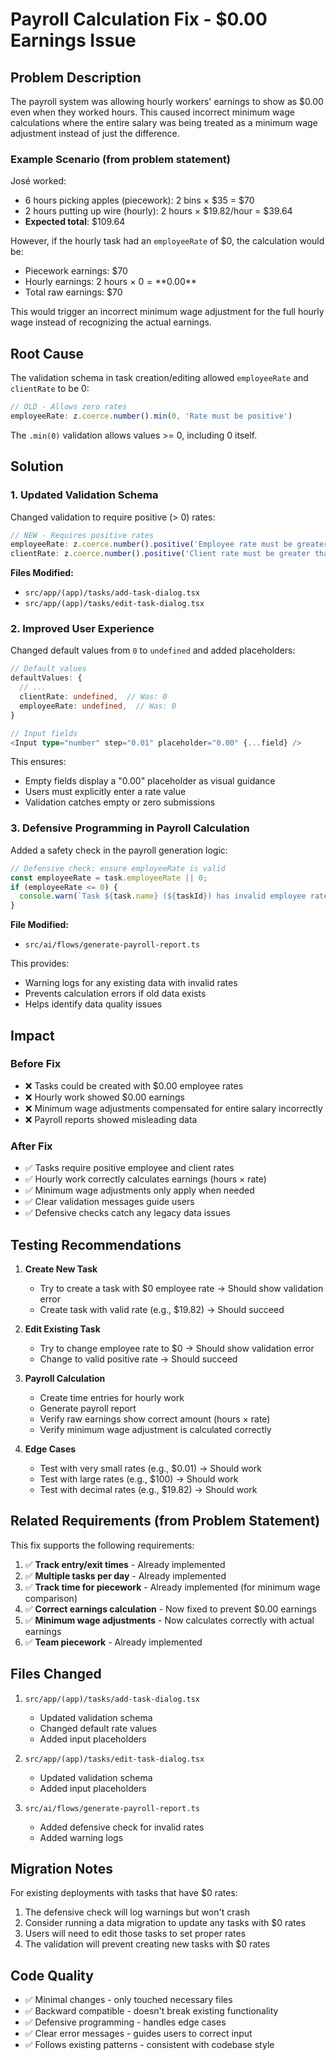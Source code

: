 # Payroll Calculation Fix - $0.00 Earnings Issue

## Problem Description

The payroll system was allowing hourly workers' earnings to show as $0.00 even when they worked hours. This caused incorrect minimum wage calculations where the entire salary was being treated as a minimum wage adjustment instead of just the difference.

### Example Scenario (from problem statement)

José worked:
- 6 hours picking apples (piecework): 2 bins × $35 = $70
- 2 hours putting up wire (hourly): 2 hours × $19.82/hour = $39.64
- **Expected total**: $109.64

However, if the hourly task had an `employeeRate` of $0, the calculation would be:
- Piecework earnings: $70
- Hourly earnings: 2 hours × $0 = **$0.00**
- Total raw earnings: $70

This would trigger an incorrect minimum wage adjustment for the full hourly wage instead of recognizing the actual earnings.

## Root Cause

The validation schema in task creation/editing allowed `employeeRate` and `clientRate` to be 0:

```typescript
// OLD - Allows zero rates
employeeRate: z.coerce.number().min(0, 'Rate must be positive')
```

The `.min(0)` validation allows values >= 0, including 0 itself.

## Solution

### 1. Updated Validation Schema

Changed validation to require positive (> 0) rates:

```typescript
// NEW - Requires positive rates
employeeRate: z.coerce.number().positive('Employee rate must be greater than 0')
clientRate: z.coerce.number().positive('Client rate must be greater than 0')
```

**Files Modified:**
- `src/app/(app)/tasks/add-task-dialog.tsx`
- `src/app/(app)/tasks/edit-task-dialog.tsx`

### 2. Improved User Experience

Changed default values from `0` to `undefined` and added placeholders:

```typescript
// Default values
defaultValues: {
  // ...
  clientRate: undefined,  // Was: 0
  employeeRate: undefined,  // Was: 0
}

// Input fields
<Input type="number" step="0.01" placeholder="0.00" {...field} />
```

This ensures:
- Empty fields display a "0.00" placeholder as visual guidance
- Users must explicitly enter a rate value
- Validation catches empty or zero submissions

### 3. Defensive Programming in Payroll Calculation

Added a safety check in the payroll generation logic:

```typescript
// Defensive check: ensure employeeRate is valid
const employeeRate = task.employeeRate || 0;
if (employeeRate <= 0) {
  console.warn(`Task ${task.name} (${taskId}) has invalid employee rate: ${employeeRate}`);
}
```

**File Modified:**
- `src/ai/flows/generate-payroll-report.ts`

This provides:
- Warning logs for any existing data with invalid rates
- Prevents calculation errors if old data exists
- Helps identify data quality issues

## Impact

### Before Fix
- ❌ Tasks could be created with $0.00 employee rates
- ❌ Hourly work showed $0.00 earnings
- ❌ Minimum wage adjustments compensated for entire salary incorrectly
- ❌ Payroll reports showed misleading data

### After Fix
- ✅ Tasks require positive employee and client rates
- ✅ Hourly work correctly calculates earnings (hours × rate)
- ✅ Minimum wage adjustments only apply when needed
- ✅ Clear validation messages guide users
- ✅ Defensive checks catch any legacy data issues

## Testing Recommendations

1. **Create New Task**
   - Try to create a task with $0 employee rate → Should show validation error
   - Create task with valid rate (e.g., $19.82) → Should succeed
   
2. **Edit Existing Task**
   - Try to change employee rate to $0 → Should show validation error
   - Change to valid positive rate → Should succeed

3. **Payroll Calculation**
   - Create time entries for hourly work
   - Generate payroll report
   - Verify raw earnings show correct amount (hours × rate)
   - Verify minimum wage adjustment is calculated correctly

4. **Edge Cases**
   - Test with very small rates (e.g., $0.01) → Should work
   - Test with large rates (e.g., $100) → Should work
   - Test with decimal rates (e.g., $19.82) → Should work

## Related Requirements (from Problem Statement)

This fix supports the following requirements:

1. ✅ **Track entry/exit times** - Already implemented
2. ✅ **Multiple tasks per day** - Already implemented  
3. ✅ **Track time for piecework** - Already implemented (for minimum wage comparison)
4. ✅ **Correct earnings calculation** - Now fixed to prevent $0.00 earnings
5. ✅ **Minimum wage adjustments** - Now calculates correctly with actual earnings
6. ✅ **Team piecework** - Already implemented

## Files Changed

1. `src/app/(app)/tasks/add-task-dialog.tsx`
   - Updated validation schema
   - Changed default rate values
   - Added input placeholders

2. `src/app/(app)/tasks/edit-task-dialog.tsx`
   - Updated validation schema
   - Added input placeholders

3. `src/ai/flows/generate-payroll-report.ts`
   - Added defensive check for invalid rates
   - Added warning logs

## Migration Notes

For existing deployments with tasks that have $0 rates:

1. The defensive check will log warnings but won't crash
2. Consider running a data migration to update any tasks with $0 rates
3. Users will need to edit those tasks to set proper rates
4. The validation will prevent creating new tasks with $0 rates

## Code Quality

- ✅ Minimal changes - only touched necessary files
- ✅ Backward compatible - doesn't break existing functionality
- ✅ Defensive programming - handles edge cases
- ✅ Clear error messages - guides users to correct input
- ✅ Follows existing patterns - consistent with codebase style
